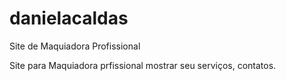 # danielacaldas
Site de Maquiadora Profissional

Site para Maquiadora prfissional mostrar seu serviços,
contatos.
